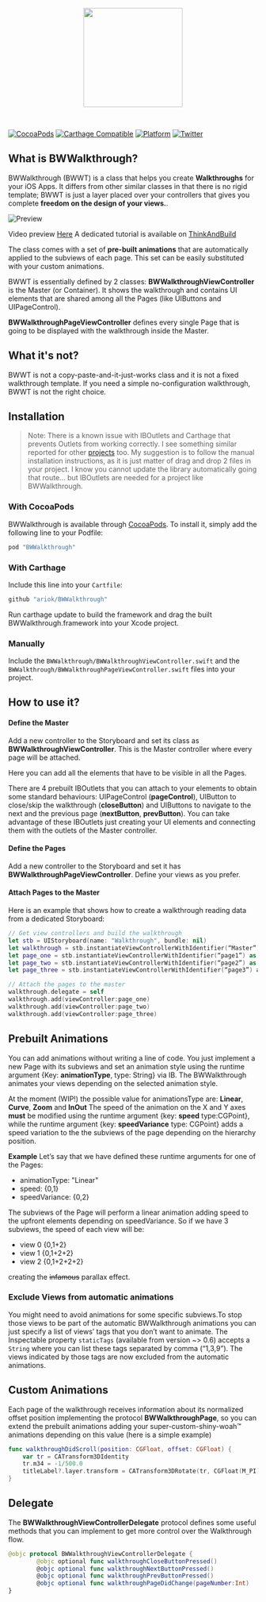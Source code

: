 <p align="center">  
<img src="http://www.thinkandbuild.it/gifs/bwwalkthrough.png" width="200"/>
</p>
<br>

[![CocoaPods](https://img.shields.io/cocoapods/v/BWWalkthrough.svg)]()
[![Carthage Compatible](https://img.shields.io/badge/Carthage-compatible-4BC51D.svg?style=flat)](https://github.com/Carthage/Carthage)
[![Platform](https://img.shields.io/cocoapods/p/BWWalkthrough.svg?style=flat)](http://cocoadocs.org/docsets/BWWalkthrough)
[![Twitter](https://img.shields.io/badge/twitter-@bitwaker-59ADEB.svg?style=flat)](http://twitter.com/bitwaker)


## What is BWWalkthrough?
BWWalkthrough (BWWT) is a class that helps you create **Walkthroughs** for your iOS Apps.
It differs from other similar classes in that there is no rigid template; BWWT is just a layer placed over your controllers that gives you complete **freedom on the design of your views.**.

![Preview](http://www.thinkandbuild.it/gifs/BWWalkthrough_mini2.gif)

Video preview [Here](http://vimeo.com/106542773)
A dedicated tutorial is available on [ThinkAndBuild](http://www.thinkandbuild.it/creating-custom-walkthroughs-for-your-apps/)

The class comes with a set of **pre-built animations** that are automatically applied to the subviews of each page. This set can be  easily substituted with your custom animations.

BWWT is essentially defined by 2 classes:
**BWWalkthroughViewController** is the Master (or Container). It shows the walkthrough and contains UI elements that are shared among all the Pages (like UIButtons and UIPageControl).

**BWWalkthroughPageViewController** defines every single Page that is going to be displayed with the walkthrough inside the Master.

## What it's not?
BWWT is not a copy-paste-and-it-just-works class and it is not a fixed walkthrough template. If you need a simple no-configuration walkthrough, BWWT is not the right choice.

## Installation
> Note: There is a known issue with IBOutlets and Carthage that prevents Outlets from working correctly. 
> I see something similar reported for other [projects](https://github.com/xmartlabs/Eureka/issues/295) too. 
> My suggestion is to follow the manual installation instructions, as it is just matter of drag and drop 2 files in your project. 
> I know you cannot update the library automatically going that route... but IBOutlets are needed for a project like BWWalkthrough. 

### With CocoaPods

BWWalkthrough is available through [CocoaPods](http://cocoapods.org). To install
it, simply add the following line to your Podfile:

```ruby
pod "BWWalkthrough"
```

### With Carthage

Include this line into your `Cartfile`:

```ruby
github "ariok/BWWalkthrough"
```

Run carthage update to build the framework and drag the built BWWalkthrough.framework into your Xcode project.

### Manually

Include the `BWWalkthrough/BWWalkthroughViewController.swift` and the `BWWalkthrough/BWWalkthroughPageViewController.swift` files into your project.

## How to use it?

#### Define the Master

Add a new controller to the Storyboard and set its class as **BWWalkthroughViewController**. This is the Master controller where every page will be attached.

Here you can add all the elements that have to be visible in all the Pages.

There are 4 prebuilt IBOutlets that you can attach to your elements to obtain some standard behaviours: UIPageControl (**pageControl**), UIButton to close/skip the walkthrough (**closeButton**) and UIButtons to navigate to the next and the previous page (**nextButton**, **prevButton**).
You can take advantage of these IBOutlets just creating your UI elements and connecting them with the outlets of the Master controller.

#### Define the Pages

Add a new controller to the Storyboard and set it has **BWWalkthroughPageViewController**. Define your views as you prefer.

#### Attach Pages to the Master

Here is an example that shows how to create a walkthrough reading data from a dedicated Storyboard:

```swift
// Get view controllers and build the walkthrough
let stb = UIStoryboard(name: "Walkthrough", bundle: nil)
let walkthrough = stb.instantiateViewControllerWithIdentifier(“Master”) as BWWalkthroughViewController
let page_one = stb.instantiateViewControllerWithIdentifier(“page1”) as UIViewController
let page_two = stb.instantiateViewControllerWithIdentifier(“page2”) as UIViewController
let page_three = stb.instantiateViewControllerWithIdentifier(“page3”) as UIViewController

// Attach the pages to the master
walkthrough.delegate = self
walkthrough.add(viewController:page_one)
walkthrough.add(viewController:page_two)
walkthrough.add(viewController:page_three)
```

## Prebuilt Animations
You can add animations without writing a line of code. You just implement a new Page with its subviews and set an animation style using the runtime argument {Key: **animationType**, type: String} via IB. The BWWalkthrough animates your views depending on the selected animation style.

At the moment (WIP!) the possible value for animationsType are:
**Linear**, **Curve**, **Zoom** and **InOut**
The speed of the animation on the X and Y axes **must** be modified using the runtime argument {key: **speed** type:CGPoint}, while the runtime argument {key: **speedVariance** type: CGPoint} adds a speed variation to the the subviews of the page depending on the hierarchy position.

**Example**
Let’s say that we have defined these runtime arguments for one of the Pages:

- animationType: "Linear"
- speed: {0,1}
- speedVariance: {0,2}

The subviews of the Page will perform a linear animation adding speed to the upfront elements depending on speedVariance.
So if we have 3 subviews, the speed of each view will be:

- view 0 {0,1+2}
- view 1 {0,1+2+2}
- view 2 {0,1+2+2+2}

creating the ~~infamous~~ parallax effect.

### Exclude Views from automatic animations
You might need to avoid animations for some specific subviews.To stop those views to be part of the automatic BWWalkthrough animations you can just specify a list of views’ tags that you don’t want to animate. The Inspectable property `staticTags` (available from version ~> 0.6) accepts a `String` where you can list these tags separated by comma (“1,3,9”). The views indicated by those tags are now excluded from the automatic animations.

## Custom Animations
Each page of the walkthrough receives information about its normalized offset position implementing the protocol **BWWalkthroughPage**, so you can extend the prebuilt animations adding your super-custom-shiny-woah™ animations depending on this value (here is a simple example)
```swift
func walkthroughDidScroll(position: CGFloat, offset: CGFloat) {
    var tr = CATransform3DIdentity
    tr.m34 = -1/500.0
    titleLabel?.layer.transform = CATransform3DRotate(tr, CGFloat(M_PI)*2 * (1.0 - offset), 1, 1, 1)
}
```

## Delegate
The **BWWalkthroughViewControllerDelegate** protocol defines some useful methods that you can implement to get more control over the Walkthrough flow.
```swift
@objc protocol BWWalkthroughViewControllerDelegate {
        @objc optional func walkthroughCloseButtonPressed()
        @objc optional func walkthroughNextButtonPressed()
        @objc optional func walkthroughPrevButtonPressed()
        @objc optional func walkthroughPageDidChange(pageNumber:Int)
}
```
